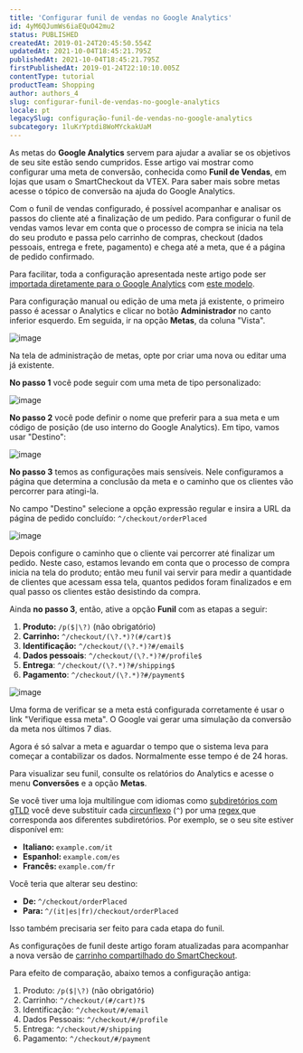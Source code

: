 ```yaml
---
title: 'Configurar funil de vendas no Google Analytics'
id: 4yM6QJumWs6iaEQuO42mu2
status: PUBLISHED
createdAt: 2019-01-24T20:45:50.554Z
updatedAt: 2021-10-04T18:45:21.795Z
publishedAt: 2021-10-04T18:45:21.795Z
firstPublishedAt: 2019-01-24T22:10:10.005Z
contentType: tutorial
productTeam: Shopping
author: authors_4
slug: configurar-funil-de-vendas-no-google-analytics
locale: pt
legacySlug: configuração-funil-de-vendas-no-google-analytics
subcategory: 1luKrYptdi8WoMYckakUaM
---
```


As metas do **Google Analytics** servem para ajudar a avaliar se os objetivos de seu site estão sendo cumpridos. Esse artigo vai mostrar como configurar uma meta de conversão, conhecida como __Funil de Vendas__, em lojas que usam o SmartCheckout da VTEX. Para saber mais sobre metas acesse o tópico de conversão na ajuda do Google Analytics.

Com o funil de vendas configurado, é possível acompanhar e analisar os passos do cliente até a finalização de um pedido. Para configurar o funil de vendas vamos levar em conta que o processo de compra se inicia na tela do seu produto e passa pelo carrinho de compras, checkout (dados pessoais, entrega e frete, pagamento) e chega até a meta, que é a página de pedido confirmado.

<div class="alert alert-info">
Para facilitar, toda a configuração apresentada neste artigo pode ser <a href="https://support.google.com/analytics/answer/1032415?hl=pt-BR" target="_blank">importada diretamente para o Google Analytics</a> com <a href="https://analytics.google.com/analytics/web/template?uid=tTp2GkIJRiGodszJbq8RsA" target="_blank">este modelo</a>.
</div>

Para configuração manual ou edição de uma meta já existente, o primeiro passo é acessar o Analytics e clicar no botão __Administrador__ no canto inferior esquerdo. Em seguida, ir na opção __Metas__, da coluna "Vista".

![image](//images.ctfassets.net/alneenqid6w5/1br6W1yFRuMWoO2wW8Iu04/de2c4c8938a856821b25fde18b2632a7/image.png)

Na tela de administração de metas, opte por criar uma nova ou editar uma já existente.

__No passo 1__ você pode seguir com uma meta de tipo personalizado:

![image](//images.ctfassets.net/alneenqid6w5/7GPxGfEoaA2GUqOGA48U2a/3b731dfd468a389813d0da16802df98f/image.png)

__No passo 2__ você pode definir o nome que preferir para a sua meta e um código de posição (de uso interno do Google Analytics). Em tipo, vamos usar "Destino":

![image](//images.ctfassets.net/alneenqid6w5/6Sdi6PJ4e4SKiuUSeEgMii/d0f1e7fb597333867e4d56453922847a/image.png)

__No passo 3__ temos as configurações mais sensíveis. Nele configuramos a página que determina a conclusão da meta e o caminho que os clientes vão percorrer para atingi-la.

No campo "Destino" selecione a opção expressão regular e insira a URL da página de pedido concluído: `^/checkout/orderPlaced`

![image](//images.ctfassets.net/alneenqid6w5/6lxVMRQt7GWcqqSiCGe40g/177d2cf23b65d5f2134fc389a5646b9b/image.png)

Depois configure o caminho que o cliente vai percorrer até finalizar um pedido. Neste caso, estamos levando em conta que o processo de compra inicia na tela do produto; então meu funil vai servir para medir a quantidade de clientes que acessam essa tela, quantos pedidos foram finalizados e em qual passo os clientes estão desistindo da compra.

Ainda __no passo 3__, então, ative a opção __Funil__ com as etapas a seguir:

1. __Produto:__ `/p($|\?)` (não obrigatório)
2. __Carrinho:__ `^/checkout/(\?.*)?(#/cart)$`
3. __Identificação:__ `^/checkout/(\?.*)?#/email$`
4. __Dados pessoais__: `^/checkout/(\?.*)?#/profile$`
5. __Entrega__: `^/checkout/(\?.*)?#/shipping$`
6. __Pagamento__: `^/checkout/(\?.*)?#/payment$`

![image](//images.ctfassets.net/alneenqid6w5/4gzupPXI4w0gYWISUaCUQS/efb5f7cd239cae3cfd992b2b649e58b9/image.png)

Uma forma de verificar se a meta está configurada corretamente é usar o link "Verifique essa meta". O Google vai gerar uma simulação da conversão da meta nos últimos 7 dias.

Agora é só salvar a meta e aguardar o tempo que o sistema leva para começar a contabilizar os dados. Normalmente esse tempo é de 24 horas.

Para visualizar seu funil, consulte os relatórios do Analytics e acesse o menu __Conversões__ e a opção __Metas__.

<div class="alert alert-warning">
<p> Se você tiver uma loja multilíngue com idiomas como <a href="https://support.google.com/webmasters/answer/182192?hl=pt-BR#locale-specific-urls">subdiretórios com gTLD</a> você deve substituir cada <a href="https://support.google.com/analytics/answer/1034376?hl=pt-BR&ref_topic=1034375">circunflexo</a> (<code>^</code>) por uma <a href="https://support.google.com/analytics/answer/1034324?hl=en">regex </a> que corresponda aos diferentes subdiretórios. Por exemplo, se o seu site estiver disponível em:</p>
  <ul>
    <li><strong>Italiano: </strong><code>example.com/it</code></li>
    <li><strong>Espanhol: </strong><code>example.com/es</code></li>
    <li><strong>Francês: </strong><code>example.com/fr</code></li>
  </ul>
  <p>Você teria que alterar seu destino:</p>
  <ul>
<li><strong>De: </strong><code>^/checkout/orderPlaced</code></li> 
<li><strong>Para: </strong><code>^/(it|es|fr)/checkout/orderPlaced</code></li>
  </ul>
  <p>Isso também precisaria ser feito para cada etapa do funil.</p>
</div>

<div class="alert alert-warning">
<p>As configurações de funil deste artigo foram atualizadas para acompanhar a nova versão de <a href="http://help.vtex.com/pt/tutorial/o-que-e-o-carrinho-compartilhado">carrinho compartilhado do SmartCheckout</a>.</p>
<p>Para efeito de comparação, abaixo temos a configuração antiga:</p>
<ol>
<li>Produto: <code>/p($|\?)</code> (não obrigatório)</li>
<li>Carrinho: <code>^/checkout/(#/cart)?$</code></li>
<li>Identificação: <code>^/checkout/#/email</code></li>
<li>Dados Pessoais: <code>^/checkout/#/profile</code></li>
<li>Entrega: <code>^/checkout/#/shipping</code></li>
<li>Pagamento: <code>^/checkout/#/payment</code></li>
</ol>
</div>
